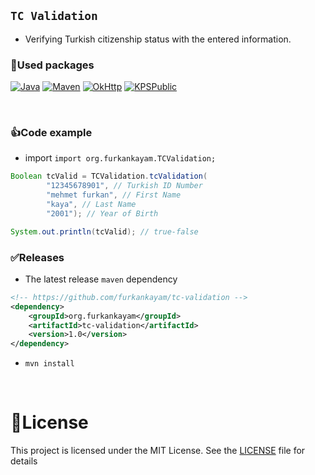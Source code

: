 ## `TC Validation`

- Verifying Turkish citizenship status with the entered information.

### 📑Used packages

[![Java](https://img.shields.io/badge/java-17.0-000?style=for-the-badge&logo=openjdk&logoColor=white&color=FF9A00)](https://www.java.com/en/)
[![Maven](https://img.shields.io/badge/Maven-3.9-000?style=for-the-badge&logo=apache-maven&logoColor=white&color=C71A36)](https://maven.apache.org/)
[![OkHttp](https://img.shields.io/badge/OkHttp-4.10-000?style=for-the-badge&logo=okta&logoColor=white&color=4479A1)](https://square.github.io/okhttp/)
[![KPSPublic](https://img.shields.io/badge/KPSPublic-1.0-000?style=for-the-badge&logo=keenetic&logoColor=white&color=0E3A2F)](https://tckimlik.nvi.gov.tr/Service/KPSPublic.asmx)

<br>

### 👍Code example

- import `import org.furkankayam.TCValidation;`

```java
Boolean tcValid = TCValidation.tcValidation(
        "12345678901", // Turkish ID Number
        "mehmet furkan", // First Name
        "kaya", // Last Name
        "2001"); // Year of Birth

System.out.println(tcValid); // true-false
```

### ✅Releases

- The latest release `maven` dependency

```xml
<!-- https://github.com/furkankayam/tc-validation -->
<dependency>
    <groupId>org.furkankayam</groupId>
    <artifactId>tc-validation</artifactId>
    <version>1.0</version>
</dependency>
```

- `mvn install`

<br>

# 📖License

This project is licensed under the MIT License. See the [LICENSE](LICENSE) file for details
